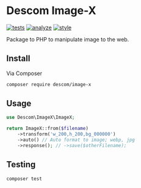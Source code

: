# Descom Image-X

[![tests](https://github.com/descom-es/image-x/actions/workflows/tests.yml/badge.svg)](https://github.com/descom-es/image-x/actions/workflows/tests.yml)
[![analyze](https://github.com/descom-es/image-x/actions/workflows/analyze.yml/badge.svg)](https://github.com/descom-es/image-x/actions/workflows/analyze.yml)
[![style](https://github.com/descom-es/image-x/actions/workflows/style_fix.yml/badge.svg)](https://github.com/descom-es/image-x/actions/workflows/style_fix.yml)

Package to PHP to manipulate image to the web.

## Install

Via Composer

```bash
composer require descom/image-x
```

## Usage

```php
use Descom\ImageX\ImageX;

return ImageX::from($filename)
    ->transform('w_200,h_200,bg_000000')
    ->auto() // Auto format to image; webp, jpg
    ->response(); // ->save($otherFilename);
```

## Testing

``` bash
composer test
```
